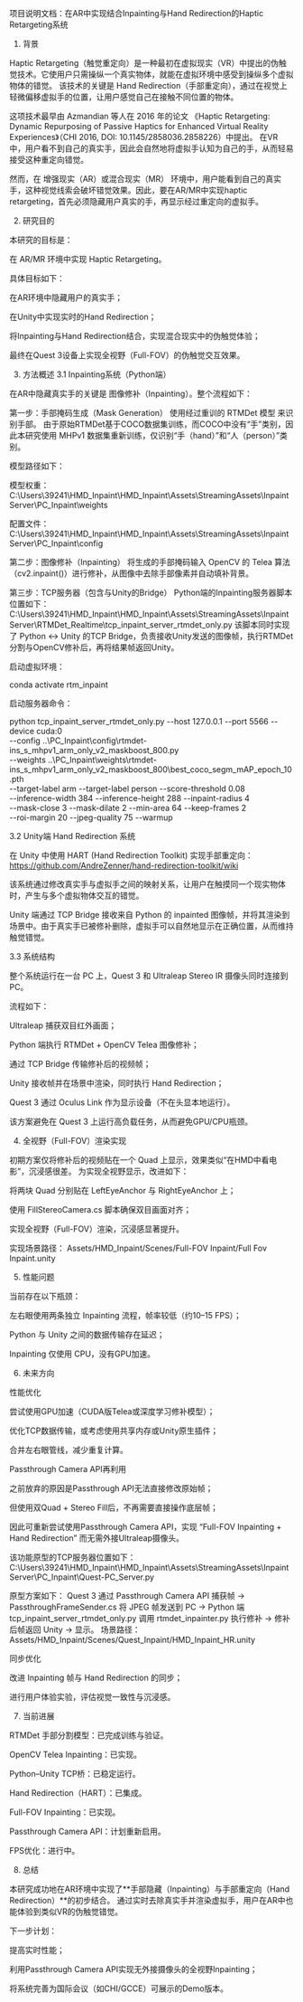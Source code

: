 项目说明文档：在AR中实现结合Inpainting与Hand Redirection的Haptic Retargeting系统
1. 背景

Haptic Retargeting（触觉重定向）是一种最初在虚拟现实（VR）中提出的伪触觉技术。它使用户只需操纵一个真实物体，就能在虚拟环境中感受到操纵多个虚拟物体的错觉。
该技术的关键是 Hand Redirection（手部重定向），通过在视觉上轻微偏移虚拟手的位置，让用户感觉自己在接触不同位置的物体。

这项技术最早由 Azmandian 等人在 2016 年的论文
《Haptic Retargeting: Dynamic Repurposing of Passive Haptics for Enhanced Virtual Reality Experiences》（CHI 2016, DOI: 10.1145/2858036.2858226）中提出。
在VR中，用户看不到自己的真实手，因此会自然地将虚拟手认知为自己的手，从而轻易接受这种重定向错觉。

然而，在 增强现实（AR）或混合现实（MR） 环境中，用户能看到自己的真实手，这种视觉线索会破坏错觉效果。因此，要在AR/MR中实现haptic retargeting，首先必须隐藏用户真实的手，再显示经过重定向的虚拟手。

2. 研究目的

本研究的目标是：

在 AR/MR 环境中实现 Haptic Retargeting。

具体目标如下：

在AR环境中隐藏用户的真实手；

在Unity中实现实时的Hand Redirection；

将Inpainting与Hand Redirection结合，实现混合现实中的伪触觉体验；

最终在Quest 3设备上实现全视野（Full-FOV）的伪触觉交互效果。

3. 方法概述
3.1 Inpainting系统（Python端）

在AR中隐藏真实手的关键是 图像修补（Inpainting）。整个流程如下：

第一步：手部掩码生成（Mask Generation）
使用经过重训的 RTMDet 模型 来识别手部。
由于原始RTMDet基于COCO数据集训练，而COCO中没有“手”类别，因此本研究使用 MHPv1 数据集重新训练，仅识别“手（hand）”和“人（person）”类别。

模型路径如下：

模型权重：
C:\Users\39241\HMD_Inpaint\HMD_Inpaint\Assets\StreamingAssets\InpaintServer\PC_Inpaint\weights

配置文件：
C:\Users\39241\HMD_Inpaint\HMD_Inpaint\Assets\StreamingAssets\InpaintServer\PC_Inpaint\config

第二步：图像修补（Inpainting）
将生成的手部掩码输入 OpenCV 的 Telea 算法（cv2.inpaint()）进行修补，从图像中去除手部像素并自动填补背景。

第三步：TCP服务器（包含与Unity的Bridge）
Python端的Inpainting服务器脚本位置如下：
C:\Users\39241\HMD_Inpaint\HMD_Inpaint\Assets\StreamingAssets\InpaintServer\RTMDet_Realtime\tcp_inpaint_server_rtmdet_only.py
该脚本同时实现了 Python ↔ Unity 的TCP Bridge，负责接收Unity发送的图像帧，执行RTMDet分割与OpenCV修补后，再将结果帧返回Unity。

启动虚拟环境：

conda activate rtm_inpaint


启动服务器命令：

python tcp_inpaint_server_rtmdet_only.py --host 127.0.0.1 --port 5566 --device cuda:0 \
--config ..\PC_Inpaint\config\rtmdet-ins_s_mhpv1_arm_only_v2_maskboost_800.py \
--weights ..\PC_Inpaint\weights\rtmdet-ins_s_mhpv1_arm_only_v2_maskboost_800\best_coco_segm_mAP_epoch_10.pth \
--target-label arm --target-label person --score-threshold 0.08 \
--inference-width 384 --inference-height 288 --inpaint-radius 4 \
--mask-close 3 --mask-dilate 2 --min-area 64 --keep-frames 2 \
--roi-margin 20 --jpeg-quality 75 --warmup

3.2 Unity端 Hand Redirection 系统

在 Unity 中使用 HART (Hand Redirection Toolkit) 实现手部重定向：
https://github.com/AndreZenner/hand-redirection-toolkit/wiki

该系统通过修改真实手与虚拟手之间的映射关系，让用户在触摸同一个现实物体时，产生与多个虚拟物体交互的错觉。

Unity 端通过 TCP Bridge 接收来自 Python 的 inpainted 图像帧，并将其渲染到场景中。由于真实手已被修补删除，虚拟手可以自然地显示在正确位置，从而维持触觉错觉。

3.3 系统结构

整个系统运行在一台 PC 上，Quest 3 和 Ultraleap Stereo IR 摄像头同时连接到 PC。

流程如下：

Ultraleap 捕获双目红外画面；

Python 端执行 RTMDet + OpenCV Telea 图像修补；

通过 TCP Bridge 传输修补后的视频帧；

Unity 接收帧并在场景中渲染，同时执行 Hand Redirection；

Quest 3 通过 Oculus Link 作为显示设备（不在头显本地运行）。

该方案避免在 Quest 3 上运行高负载任务，从而避免GPU/CPU瓶颈。

4. 全视野（Full-FOV）渲染实现

初期方案仅将修补后的视频贴在一个 Quad 上显示，效果类似“在HMD中看电影”，沉浸感很差。
为实现全视野显示，改进如下：

将两块 Quad 分别贴在 LeftEyeAnchor 与 RightEyeAnchor 上；

使用 FillStereoCamera.cs 脚本确保双目画面对齐；

实现全视野（Full-FOV）渲染，沉浸感显著提升。

实现场景路径：
Assets/HMD_Inpaint/Scenes/Full-FOV Inpaint/Full Fov Inpaint.unity

5. 性能问题

当前存在以下瓶颈：

左右眼使用两条独立 Inpainting 流程，帧率较低（约10–15 FPS）；

Python 与 Unity 之间的数据传输存在延迟；

Inpainting 仅使用 CPU，没有GPU加速。

6. 未来方向

性能优化

尝试使用GPU加速（CUDA版Telea或深度学习修补模型）；

优化TCP数据传输，或考虑使用共享内存或Unity原生插件；

合并左右眼管线，减少重复计算。

Passthrough Camera API再利用

之前放弃的原因是Passthrough API无法直接修改原始帧；

但使用双Quad + Stereo Fill后，不再需要直接操作底层帧；

因此可重新尝试使用Passthrough Camera API，实现
“Full-FOV Inpainting + Hand Redirection”
而无需外接Ultraleap摄像头。

该功能原型的TCP服务器位置如下：
C:\Users\39241\HMD_Inpaint\HMD_Inpaint\Assets\StreamingAssets\InpaintServer\PC_Inpaint\Quest-PC_Server.py

原型方案如下：
Quest 3 通过 Passthrough Camera API 捕获帧 →
PassthroughFrameSender.cs 将 JPEG 帧发送到 PC →
Python 端 tcp_inpaint_server_rtmdet_only.py 调用 rtmdet_inpainter.py 执行修补 →
修补后帧返回 Unity → 显示。
场景路径：
Assets/HMD_Inpaint/Scenes/Quest_Inpaint/HMD_Inpaint_HR.unity

同步优化

改进 Inpainting 帧与 Hand Redirection 的同步；

进行用户体验实验，评估视觉一致性与沉浸感。

7. 当前进展

RTMDet 手部分割模型：已完成训练与验证。

OpenCV Telea Inpainting：已实现。

Python–Unity TCP桥：已稳定运行。

Hand Redirection（HART）：已集成。

Full-FOV Inpainting：已实现。

Passthrough Camera API：计划重新启用。

FPS优化：进行中。

8. 总结

本研究成功地在AR环境中实现了**手部隐藏（Inpainting）与手部重定向（Hand Redirection）**的初步结合。
通过实时去除真实手并渲染虚拟手，用户在AR中也能体验到类似VR的伪触觉错觉。

下一步计划：

提高实时性能；

利用Passthrough Camera API实现无外接摄像头的全视野Inpainting；

将系统完善为国际会议（如CHI/GCCE）可展示的Demo版本。